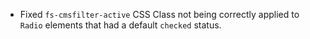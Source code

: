 - Fixed `fs-cmsfilter-active` CSS Class not being correctly applied to `Radio` elements that had a default `checked` status.
